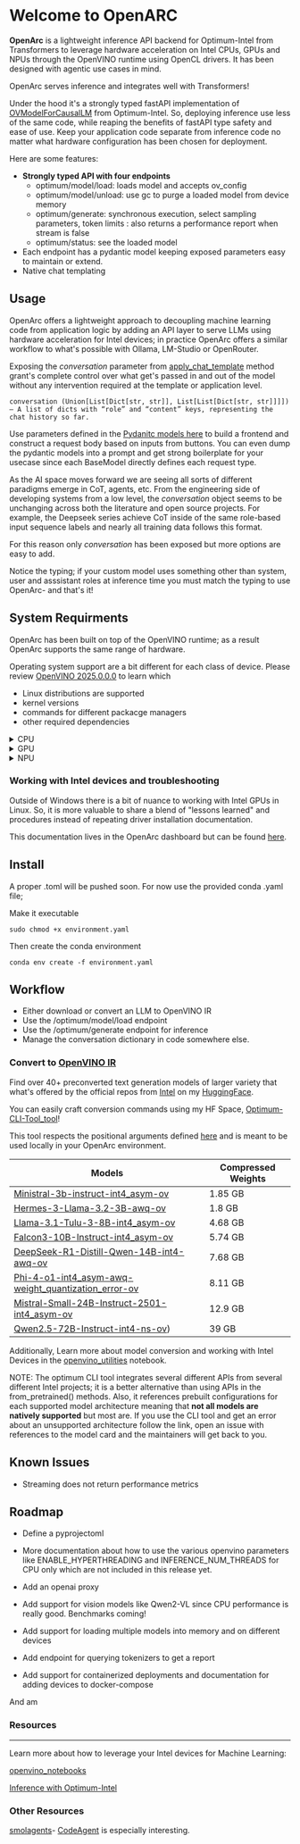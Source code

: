 # Welcome to OpenARC

**OpenArc** is a lightweight inference API backend for Optimum-Intel from Transformers to leverage hardware acceleration on Intel CPUs, GPUs and NPUs through the OpenVINO runtime using OpenCL drivers.
It has been designed with agentic use cases in mind.

OpenArc serves inference and integrates well with Transformers!

Under the hood it's a strongly typed fastAPI implementation of [OVModelForCausalLM](https://huggingface.co/docs/optimum/main/en/intel/openvino/reference#optimum.intel.OVModelForCausalLM) from Optimum-Intel. So, deploying inference use less of the same code, while reaping the benefits of fastAPI type safety and ease of use. Keep your application code separate from inference code no matter what hardware configuration has been chosen for deployment.

Here are some features:

- **Strongly typed API with four endpoints**
	- optimum/model/load: loads model and accepts ov_config
	- optimum/model/unload: use gc to purge a loaded model from device memory
	- optimum/generate: synchronous execution,  select sampling parameters, token limits : also returns a performance report when stream is false
	- optimum/status: see the loaded model 
- Each endpoint has a pydantic model keeping exposed parameters easy to maintain or extend.
- Native chat templating

## Usage

OpenArc offers a lightweight approach to decoupling machine learning code from application logic by adding an API layer to serve LLMs using hardware acceleration for Intel devices; in practice OpenArc offers a similar workflow to what's possible with Ollama, LM-Studio or OpenRouter. 

Exposing the _conversation_ parameter from [apply_chat_template](https://huggingface.co/docs/transformers/main/en/internal/tokenization_utils#transformers.PreTrainedTokenizerBase.apply_chat_template) method grant's complete control over what get's passed in and out of the model without any intervention required at the template or application level.

	conversation (Union[List[Dict[str, str]], List[List[Dict[str, str]]]]) — A list of dicts with “role” and “content” keys, representing the chat history so far.


Use parameters defined in the [Pydanitc models here](https://github.com/SearchSavior/OpenArc/blob/main/src/engine/optimum_inference_core.py) to build a frontend and construct a request body based on inputs from buttons. You can even dump the pydantic models into a prompt and get strong boilerplate for your usecase since each BaseModel directly defines each request type. 

As the AI space moves forward we are seeing all sorts of different paradigms emerge in CoT, agents, etc. From the engineering side of developing systems from a low level, the _conversation_ object seems to be unchanging across both the literature and open source projects. For example, the Deepseek series achieve CoT inside of the same role-based input sequence labels and nearly all training data follows this format. 

For this reason only _conversation_ has been exposed but more options are easy to add.

Notice the typing; if your custom model uses something other than system, user and asssistant roles at inference time you must match the typing to use OpenArc- and that's it!

## System Requirments 

OpenArc has been built on top of the OpenVINO runtime; as a result OpenArc supports the same range of hardware.

Operating system support are a bit different for each class of device. Please review [OpenVINO 2025.0.0.0](https://docs.openvino.ai/2025/about-openvino/release-notes-openvino/system-requirements.html#cpu) to learn which

- Linux distributions are supported
- kernel versions
- commands for different packacge managers
- other required dependencies  

<details>
  <summary>CPU</summary>
	
	Intel® Core™ Ultra Series 1 and Series 2 (Windows only)
	
	Intel® Xeon® 6 processor (preview)
	
	Intel Atom® Processor X Series
	    
	Intel Atom® processor with Intel® SSE4.2 support
	
	Intel® Pentium® processor N4200/5, N3350/5, N3450/5 with Intel® HD Graphics
	
	6th - 14th generation Intel® Core™ processors
	
	1st - 5th generation Intel® Xeon® Scalable Processors

	ARM CPUs with armv7a and higher, ARM64 CPUs with arm64-v8a and higher, Apple® Mac with Apple silicon

</details>

<details>
  <summary>GPU</summary>
	
    Intel® Arc™ GPU Series

    Intel® HD Graphics

    Intel® UHD Graphics

    Intel® Iris® Pro Graphics

    Intel® Iris® Xe Graphics

    Intel® Iris® Xe Max Graphics

    Intel® Data Center GPU Flex Series

    Intel® Data Center GPU Max Series

</details>

<details>
  <summary>NPU</summary>

    Intel® Core Ultra Series

    This was a bit harder to list out as the system requirments page does not include an itemized list. However, it is safe to assume that if a device contains an Intel NPU it will be supported.

    The Gradio dashboard has tools for querying your device.



 
	
</details>

### Working with Intel devices and troubleshooting

Outside of Windows there is a bit of nuance to working with Intel GPUs in Linux. So, it is more valuable to share a blend of "lessons learned" and procedures instead of repeating driver installation documentation.

This documentation lives in the OpenArc dashboard but can be found [here]().




## Install

A proper .toml will be pushed soon. For now use the provided conda .yaml file;

Make it executable

	sudo chmod +x environment.yaml
 
Then create the conda environment

	conda env create -f environment.yaml


## Workflow

- Either download or convert an LLM to OpenVINO IR
- Use the /optimum/model/load endpoint
- Use the /optimum/generate endpoint for inference
- Manage the conversation dictionary in code somewhere else. 

### Convert to [OpenVINO IR](https://docs.openvino.ai/2025/documentation/openvino-ir-format.html)

Find over 40+ preconverted text generation models of larger variety that what's offered by the official repos from [Intel](https://huggingface.co/collections/OpenVINO/llm-6687aaa2abca3bbcec71a9bd) on my [HuggingFace](https://huggingface.co/Echo9Zulu).

You can easily craft conversion commands using my HF Space, [Optimum-CLI-Tool_tool](https://huggingface.co/spaces/Echo9Zulu/Optimum-CLI-Tool_tool)! 

This tool respects the positional arguments defined [here](https://huggingface.co/docs/optimum/main/en/intel/openvino/export) and is meant to be used locally in your OpenArc environment.

 
| Models                                                                                                                                      | Compressed Weights |
| ----------------------------------------------------------------------------------------------------------------------------------------------------- | ------------------ |
| [Ministral-3b-instruct-int4_asym-ov](https://huggingface.co/Echo9Zulu/Ministral-3b-instruct-int4_asym-ov)                                   | 1.85 GB            |
| [Hermes-3-Llama-3.2-3B-awq-ov](https://huggingface.co/Echo9Zulu/Hermes-3-Llama-3.2-3B-awq-ov)							| 1.8 GB |
[Llama-3.1-Tulu-3-8B-int4_asym-ov](https://huggingface.co/Echo9Zulu/Llama-3.1-Tulu-3-8B-int4_asym-ov/tree/main)                             | 4.68 GB            |
| [Falcon3-10B-Instruct-int4_asym-ov](https://huggingface.co/Echo9Zulu/Falcon3-10B-Instruct-int4_asym-ov)                                     | 5.74 GB            |
| [DeepSeek-R1-Distill-Qwen-14B-int4-awq-ov](https://huggingface.co/Echo9Zulu/DeepSeek-R1-Distill-Qwen-14B-int4-awq-ov/tree/main)             | 7.68 GB            |
| [Phi-4-o1-int4_asym-awq-weight_quantization_error-ov](https://huggingface.co/Echo9Zulu/Phi-4-o1-int4_asym-awq-weight_quantization_error-ov) | 8.11 GB            |
| [Mistral-Small-24B-Instruct-2501-int4_asym-ov](https://huggingface.co/Echo9Zulu/Mistral-Small-24B-Instruct-2501-int4_asym-ov)		| 12.9 GB	     |	
| [Qwen2.5-72B-Instruct-int4-ns-ov](https://huggingface.co/Echo9Zulu/Qwen2.5-72B-Instruct-int4-ns-ov/tree/main))                              | 39 GB              |

Additionally, 
Learn more about model conversion and working with Intel Devices in the [openvino_utilities](https://github.com/SearchSavior/OpenArc/blob/main/docs/openvino_utils.ipynb) notebook.


NOTE: The optimum CLI tool integrates several different APIs from several different Intel projects; it is a better alternative than using APIs in the from_pretrained() methods. Also, it references prebuilt configurations for each supported model architecture meaning that **not all models are natively supported** but most are. If you use the CLI tool and get an error about an unsupported architecture follow the link, open an issue with references to the model card and the maintainers will get back to you.  

## Known Issues

- Streaming does not return performance metrics

## Roadmap

- Define a pyprojectoml 
- More documentation about how to use the various openvino parameters like ENABLE_HYPERTHREADING and INFERENCE_NUM_THREADS for CPU only which are not included in this release yet.


- Add an openai proxy
- Add support for vision models like Qwen2-VL since CPU performance is really good. Benchmarks coming!
- Add support for loading multiple models into memory and on different devices
- Add endpoint for querying tokenizers to get a report

- Add support for containerized deployments and documentation for adding devices to docker-compose

And am


### Resources
---
Learn more about how to leverage your Intel devices for Machine Learning:

[openvino_notebooks](https://github.com/openvinotoolkit/openvino_notebooks)

[Inference with Optimum-Intel](https://github.com/huggingface/optimum-intel/blob/main/notebooks/openvino/optimum_openvino_inference.ipynb)

### Other Resources

[smolagents](https://huggingface.co/blog/smolagents)- [CodeAgent](https://github.com/huggingface/smolagents/blob/main/src/smolagents/agents.py#L1155) is especially interesting.








